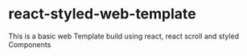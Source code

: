 # react-styled-web-template
This is a basic web Template build using react, react scroll and styled Components
